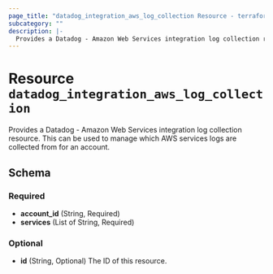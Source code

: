 ```yaml
---
page_title: "datadog_integration_aws_log_collection Resource - terraform-provider-datadog"
subcategory: ""
description: |-
  Provides a Datadog - Amazon Web Services integration log collection resource. This can be used to manage which AWS services logs are collected from for an account.
---
```


# Resource `datadog_integration_aws_log_collection`

Provides a Datadog - Amazon Web Services integration log collection resource. This can be used to manage which AWS services logs are collected from for an account.



## Schema

### Required

- **account_id** (String, Required)
- **services** (List of String, Required)

### Optional

- **id** (String, Optional) The ID of this resource.


